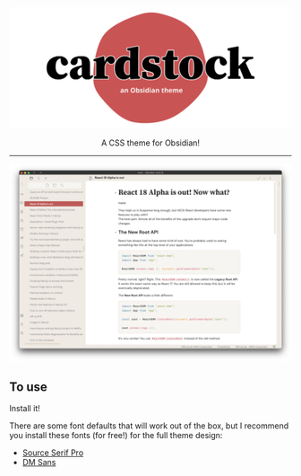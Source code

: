 ![cardstock](logo.svg)

<p align="center">
  A CSS theme for Obsidian!
</p>

---

![screenshot](screenshot.png)

## To use

Install it!

There are some font defaults that will work out of the box, but I recommend you install these fonts (for free!) for the full theme design:

- [Source Serif Pro](https://fonts.google.com/specimen/Source+Serif+Pro)
- [DM Sans](https://fonts.google.com/specimen/DM+Sans)
